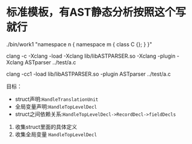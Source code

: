# 标准模板，有AST静态分析按照这个写就行

./bin/work1 "namespace n { namespace m { class C {}; } }"

clang -c -Xclang -load -Xclang lib/libASTPARSER.so -Xclang -plugin -Xclang ASTparser ../test/a.c 

clang -cc1 -load lib/libASTPARSER.so -plugin ASTparser ../test/a.c

目标：
* struct声明:`HandleTranslationUnit`
* 全局变量声明:`HandleTopLevelDecl`
* struct之间依赖关系:`HandleTopLevelDecl->RecordDecl->fieldDecls`

1. 收集struct里面的具体定义
2. 收集全局变量 `HandleTopLevelDecl`